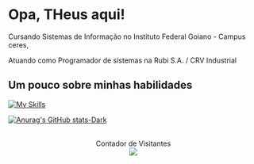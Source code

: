 
# Opa, THeus aqui!
Cursando Sistemas de Informação no Instituto Federal Goiano - Campus ceres,

Atuando como Programador de sistemas na Rubi S.A. / CRV Industrial

## Um pouco sobre minhas habilidades 



[![My Skills](https://skillicons.dev/icons?i=aws,angular,flutter,mysql,postgres,mongo,bootstrap,nodejs,npm,sass,py,ts,dart,php,js,java,git,sqlite,vscode,jquery&perline=5)](https://skillicons.dev)



[![Anurag's GitHub stats-Dark](https://github-readme-stats.vercel.app/api?username=THeusvsilv\&show_icons=true\&theme=dark#gh-dark-mode-only)](https://github.com/anuraghazra/github-readme-stats#responsive-card-theme#gh-dark-mode-only)
<br><br>
<p align="center" dir="auto"> 
  Contador de Visitantes<br>
<img src="https://profile-counter.glitch.me/theusvsilv/count.svg" data-canonical-src="https://profile-counter.glitch.me/theusvsilv/count.svg" style="max-width: 100%;">
</p>

